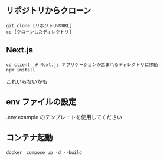 ## リポジトリからクローン

```
git clone [リポジトリのURL]
cd [クローンしたディレクトリ]

```

## Next.js
```
cd client  # Next.js アプリケーションが含まれるディレクトリに移動
npm install
```
これいらないかも

## env ファイルの設定
.env.example のテンプレートを使用してください

## コンテナ起動
```
docker　compose up -d --build
```


